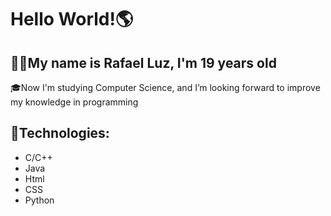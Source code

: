 <h1>Hello World!🌎</h1>
<h2>👨‍💻My name is Rafael Luz, I'm 19 years old</h2>
<p>🎓Now I'm studying Computer Science, and I’m looking forward to improve my knowledge in programming</p>
 <h2>🤖Technologies: </h2>
 <ul>
  <li>C/C++</li>
  <li>Java</li>
  <li>Html</li>
  <li>CSS</li>
  <li>Python</li>
 </ul>
